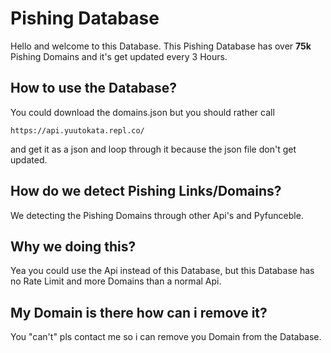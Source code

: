 # Pishing Database

Hello and welcome to this Database. This Pishing Database has over **75k** Pishing Domains and it's get updated every 3 Hours.

## How to use the Database?

You could download the domains.json but you should rather call 

    https://api.yuutokata.repl.co/

and get it as a json and loop through it because the json file don't get updated.

## How do we detect Pishing Links/Domains?

We detecting the Pishing Domains through other Api's and Pyfunceble. 

## Why we doing this?

Yea you could use the Api instead of this Database, but this Database has no Rate Limit and more Domains than a normal Api.

## My Domain is there how can i remove it?

You "can't" pls contact me so i can  remove you Domain from the Database. 

